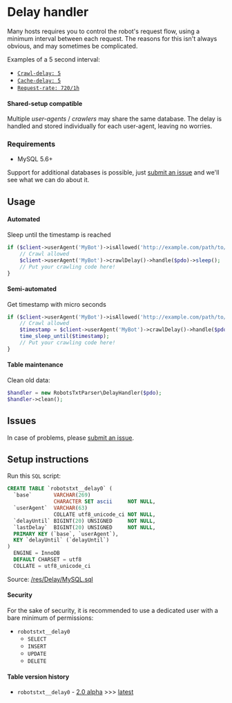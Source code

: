 # Delay handler
Many hosts requires you to control the robot's request flow, using a minimum interval between each request. The reasons for this isn't always obvious, and may sometimes be complicated.

Examples of a 5 second interval:
- [`Crawl-delay: 5`](../directives.md#crawl-delay)
- [`Cache-delay: 5`](../directives.md#cache-delay)
- [`Request-rate: 720/1h`](../directives.md#request-rate)

#### Shared-setup compatible
Multiple _user-agents_ / _crawlers_ may share the same database. The delay is handled and stored individually for each user-agent, leaving no worries.

### Requirements
- MySQL 5.6+

Support for additional databases is possible, just [submit an issue](https://github.com/VIPnytt/RobotsTxtParser/issues) and we'll see what we can do about it.

## Usage
#### Automated
Sleep until the timestamp is reached
```php
if ($client->userAgent('MyBot')->isAllowed('http://example.com/path/to/file')) {
    // Crawl allowed
    $client->userAgent('MyBot')->crawlDelay()->handle($pdo)->sleep();
    // Put your crawling code here!
}
```
#### Semi-automated
Get timestamp with micro seconds
```php
if ($client->userAgent('MyBot')->isAllowed('http://example.com/path/to/file')) {
    // Crawl allowed
    $timestamp = $client->userAgent('MyBot')->crawlDelay()->handle($pdo)->getTimeSleepUntil();
    time_sleep_until($timestamp);
    // Put your crawling code here!
}
```

#### Table maintenance
Clean old data:
```php
$handler = new RobotsTxtParser\DelayHandler($pdo);
$handler->clean();
```

## Issues
In case of problems, please [submit an issue](https://github.com/VIPnytt/RobotsTxtParser/issues).

## Setup instructions
Run this `SQL` script:
```SQL
CREATE TABLE `robotstxt__delay0` (
  `base`       VARCHAR(269)
               CHARACTER SET ascii     NOT NULL,
  `userAgent`  VARCHAR(63)
               COLLATE utf8_unicode_ci NOT NULL,
  `delayUntil` BIGINT(20) UNSIGNED     NOT NULL,
  `lastDelay`  BIGINT(20) UNSIGNED     NOT NULL,
  PRIMARY KEY (`base`, `userAgent`),
  KEY `delayUntil` (`delayUntil`)
)
  ENGINE = InnoDB
  DEFAULT CHARSET = utf8
  COLLATE = utf8_unicode_ci
```
Source: [/res/Delay/MySQL.sql](https://github.com/VIPnytt/RobotsTxtParser/blob/master/res/Delay/MySQL.sql)

#### Security
For the sake of security, it is recommended to use a dedicated user with a bare minimum of permissions:

- `robotstxt__delay0`
  - `SELECT`
  - `INSERT`
  - `UPDATE`
  - `DELETE`

#### Table version history
- `robotstxt__delay0` - [2.0 alpha](https://github.com/VIPnytt/RobotsTxtParser/releases/tag/v2.0.0-alpha.2) >>> [latest](https://github.com/VIPnytt/RobotsTxtParser/releases)
